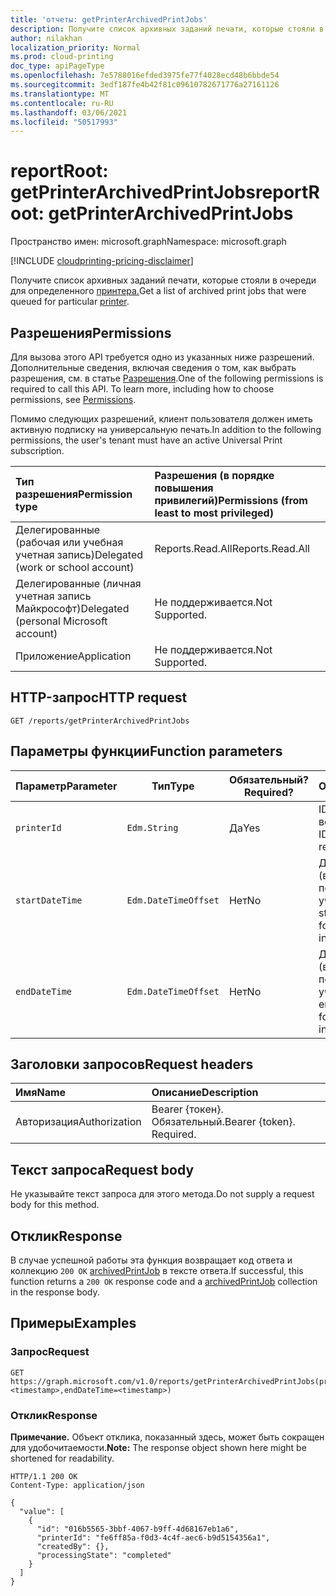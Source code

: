 ```yaml
---
title: 'отчеты: getPrinterArchivedPrintJobs'
description: Получите список архивных заданий печати, которые стояли в очереди для определенного принтера.
author: nilakhan
localization_priority: Normal
ms.prod: cloud-printing
doc_type: apiPageType
ms.openlocfilehash: 7e5788016efded3975fe77f4028ecd48b6bbde54
ms.sourcegitcommit: 3edf187fe4b42f81c09610782671776a27161126
ms.translationtype: MT
ms.contentlocale: ru-RU
ms.lasthandoff: 03/06/2021
ms.locfileid: "50517993"
---
```

# <a name="reportroot-getprinterarchivedprintjobs"></a><span data-ttu-id="0c0e2-103">reportRoot: getPrinterArchivedPrintJobs</span><span class="sxs-lookup"><span data-stu-id="0c0e2-103">reportRoot: getPrinterArchivedPrintJobs</span></span>
<span data-ttu-id="0c0e2-104">Пространство имен: microsoft.graph</span><span class="sxs-lookup"><span data-stu-id="0c0e2-104">Namespace: microsoft.graph</span></span>

[!INCLUDE [cloudprinting-pricing-disclaimer](../../includes/cloudprinting-pricing-disclaimer.md)]

<span data-ttu-id="0c0e2-105">Получите список архивных заданий печати, которые стояли в очереди для определенного [принтера.](../resources/printer.md)</span><span class="sxs-lookup"><span data-stu-id="0c0e2-105">Get a list of archived print jobs that were queued for particular [printer](../resources/printer.md).</span></span>

## <a name="permissions"></a><span data-ttu-id="0c0e2-106">Разрешения</span><span class="sxs-lookup"><span data-stu-id="0c0e2-106">Permissions</span></span>
<span data-ttu-id="0c0e2-p101">Для вызова этого API требуется одно из указанных ниже разрешений. Дополнительные сведения, включая сведения о том, как выбрать разрешения, см. в статье [Разрешения](/graph/permissions-reference).</span><span class="sxs-lookup"><span data-stu-id="0c0e2-p101">One of the following permissions is required to call this API. To learn more, including how to choose permissions, see [Permissions](/graph/permissions-reference).</span></span>

<span data-ttu-id="0c0e2-109">Помимо следующих разрешений, клиент пользователя должен иметь активную подписку на универсальную печать.</span><span class="sxs-lookup"><span data-stu-id="0c0e2-109">In addition to the following permissions, the user's tenant must have an active Universal Print subscription.</span></span>

|<span data-ttu-id="0c0e2-110">Тип разрешения</span><span class="sxs-lookup"><span data-stu-id="0c0e2-110">Permission type</span></span> | <span data-ttu-id="0c0e2-111">Разрешения (в порядке повышения привилегий)</span><span class="sxs-lookup"><span data-stu-id="0c0e2-111">Permissions (from least to most privileged)</span></span> |
|:---------------|:--------------------------------------------|
|<span data-ttu-id="0c0e2-112">Делегированные (рабочая или учебная учетная запись)</span><span class="sxs-lookup"><span data-stu-id="0c0e2-112">Delegated (work or school account)</span></span>| <span data-ttu-id="0c0e2-113">Reports.Read.All</span><span class="sxs-lookup"><span data-stu-id="0c0e2-113">Reports.Read.All</span></span> |
|<span data-ttu-id="0c0e2-114">Делегированные (личная учетная запись Майкрософт)</span><span class="sxs-lookup"><span data-stu-id="0c0e2-114">Delegated (personal Microsoft account)</span></span>|<span data-ttu-id="0c0e2-115">Не поддерживается.</span><span class="sxs-lookup"><span data-stu-id="0c0e2-115">Not Supported.</span></span>|
|<span data-ttu-id="0c0e2-116">Приложение</span><span class="sxs-lookup"><span data-stu-id="0c0e2-116">Application</span></span>|<span data-ttu-id="0c0e2-117">Не поддерживается.</span><span class="sxs-lookup"><span data-stu-id="0c0e2-117">Not Supported.</span></span>|

## <a name="http-request"></a><span data-ttu-id="0c0e2-118">HTTP-запрос</span><span class="sxs-lookup"><span data-stu-id="0c0e2-118">HTTP request</span></span>

<!-- {
  "blockType": "ignored"
}
-->
``` http
GET /reports/getPrinterArchivedPrintJobs
```

## <a name="function-parameters"></a><span data-ttu-id="0c0e2-119">Параметры функции</span><span class="sxs-lookup"><span data-stu-id="0c0e2-119">Function parameters</span></span>

| <span data-ttu-id="0c0e2-120">Параметр</span><span class="sxs-lookup"><span data-stu-id="0c0e2-120">Parameter</span></span>     | <span data-ttu-id="0c0e2-121">Тип</span><span class="sxs-lookup"><span data-stu-id="0c0e2-121">Type</span></span>                 | <span data-ttu-id="0c0e2-122">Обязательный?</span><span class="sxs-lookup"><span data-stu-id="0c0e2-122">Required?</span></span> | <span data-ttu-id="0c0e2-123">Описание</span><span class="sxs-lookup"><span data-stu-id="0c0e2-123">Description</span></span>                                                          |
|---------------|----------------------|-----------|----------------------------------------------------------------------|
| `printerId`   | `Edm.String`         | <span data-ttu-id="0c0e2-124">Да</span><span class="sxs-lookup"><span data-stu-id="0c0e2-124">Yes</span></span>       | <span data-ttu-id="0c0e2-125">ID принтера для возврата данных.</span><span class="sxs-lookup"><span data-stu-id="0c0e2-125">The ID of the printer to return data for.</span></span>                            |
| `startDateTime` | `Edm.DateTimeOffset` | <span data-ttu-id="0c0e2-126">Нет</span><span class="sxs-lookup"><span data-stu-id="0c0e2-126">No</span></span>        | <span data-ttu-id="0c0e2-127">Дата начала (включительно) для периода времени с учетом данных.</span><span class="sxs-lookup"><span data-stu-id="0c0e2-127">The start date (inclusive) for the time period to include data from.</span></span> |
| `endDateTime`   | `Edm.DateTimeOffset` | <span data-ttu-id="0c0e2-128">Нет</span><span class="sxs-lookup"><span data-stu-id="0c0e2-128">No</span></span>        | <span data-ttu-id="0c0e2-129">Дата окончания (включительно) для периода времени с учетом данных.</span><span class="sxs-lookup"><span data-stu-id="0c0e2-129">The end date (inclusive) for the time period to include data from.</span></span>   |

## <a name="request-headers"></a><span data-ttu-id="0c0e2-130">Заголовки запросов</span><span class="sxs-lookup"><span data-stu-id="0c0e2-130">Request headers</span></span>
|<span data-ttu-id="0c0e2-131">Имя</span><span class="sxs-lookup"><span data-stu-id="0c0e2-131">Name</span></span>|<span data-ttu-id="0c0e2-132">Описание</span><span class="sxs-lookup"><span data-stu-id="0c0e2-132">Description</span></span>|
|:---|:---|
|<span data-ttu-id="0c0e2-133">Авторизация</span><span class="sxs-lookup"><span data-stu-id="0c0e2-133">Authorization</span></span>|<span data-ttu-id="0c0e2-p102">Bearer {токен}. Обязательный.</span><span class="sxs-lookup"><span data-stu-id="0c0e2-p102">Bearer {token}. Required.</span></span>|

## <a name="request-body"></a><span data-ttu-id="0c0e2-136">Текст запроса</span><span class="sxs-lookup"><span data-stu-id="0c0e2-136">Request body</span></span>
<span data-ttu-id="0c0e2-137">Не указывайте текст запроса для этого метода.</span><span class="sxs-lookup"><span data-stu-id="0c0e2-137">Do not supply a request body for this method.</span></span>

## <a name="response"></a><span data-ttu-id="0c0e2-138">Отклик</span><span class="sxs-lookup"><span data-stu-id="0c0e2-138">Response</span></span>

<span data-ttu-id="0c0e2-139">В случае успешной работы эта функция возвращает код ответа и коллекцию `200 OK` [archivedPrintJob](../resources/archivedprintjob.md) в тексте ответа.</span><span class="sxs-lookup"><span data-stu-id="0c0e2-139">If successful, this function returns a `200 OK` response code and a [archivedPrintJob](../resources/archivedprintjob.md) collection in the response body.</span></span>

## <a name="examples"></a><span data-ttu-id="0c0e2-140">Примеры</span><span class="sxs-lookup"><span data-stu-id="0c0e2-140">Examples</span></span>

### <a name="request"></a><span data-ttu-id="0c0e2-141">Запрос</span><span class="sxs-lookup"><span data-stu-id="0c0e2-141">Request</span></span>
<!-- {
  "blockType": "request",
  "name": "reportroot_getprinterarchivedprintjobs"
}
-->
``` http
GET https://graph.microsoft.com/v1.0/reports/getPrinterArchivedPrintJobs(printerId='{id}',startDateTime=<timestamp>,endDateTime=<timestamp>)
```


### <a name="response"></a><span data-ttu-id="0c0e2-142">Отклик</span><span class="sxs-lookup"><span data-stu-id="0c0e2-142">Response</span></span>
<span data-ttu-id="0c0e2-143">**Примечание.** Объект отклика, показанный здесь, может быть сокращен для удобочитаемости.</span><span class="sxs-lookup"><span data-stu-id="0c0e2-143">**Note:** The response object shown here might be shortened for readability.</span></span>
<!-- {
  "blockType": "response",
  "truncated": true,
  "@odata.type": "Collection(microsoft.graph.archivedPrintJob)"
}
-->
``` http
HTTP/1.1 200 OK
Content-Type: application/json

{
  "value": [
    {
      "id": "016b5565-3bbf-4067-b9ff-4d68167eb1a6",
      "printerId": "fe6ff85a-f0d3-4c4f-aec6-b9d5154356a1",
      "createdBy": {},
      "processingState": "completed"
    }
  ]
}
```

